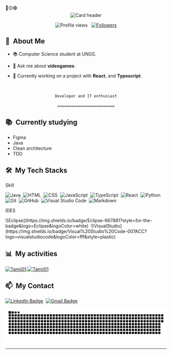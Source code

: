 <div>
🔴🟡🟢

<br>

</div>


<div align="center">
  <img src="https://i.pinimg.com/originals/f0/f0/d9/f0f0d932d6e39c7af5aa305cbd8da735.gif" alt="Card header"/>
</div>

<p align="center">
  <img src="https://komarev.com/ghpvc/?username=Tamii01&color=blueviolet" alt="Profile views" />
  &nbsp;
  <a href="https://github.com/Tamii01?tab=followers">
    <img src="https://img.shields.io/github/followers/Tamii01?style=social" alt="Followers" />
  </a>
</p>


<div>

  ## 🧭 &nbsp;About Me

  - 📚 Computer Science student at UNGS.
    
  - 💬 Ask me about **videogames**.

  - 🌱 Currently working on a project with **React**, and **Typescript**.

  <br>
  

</div>


<div align="center">

  `Developer and IT enthusiast`
  <br>

  `=========================`
  <br>

</div>


<div>

  ## 📚 &nbsp;Currently studying

  - Figma
  - Java
  - Clean architecture
  - TDD

</div>


<div>

  ## 🛠️ &nbsp;My Tech Stacks

  <p>Skill</p>
  
  ![Java](https://img.shields.io/badge/JAVA-%E2%80%A2-red)&nbsp;
  ![HTML](https://img.shields.io/badge/-HTML-0D1117?style=flat&logo=HTML5)&nbsp;
  ![CSS](https://img.shields.io/badge/-CSS-0D1117?style=flat&logo=CSS3&logoColor=1572B6)&nbsp;
  ![JavaScript](https://img.shields.io/badge/-JavaScript-0D1117?style=flat&logo=javascript)&nbsp;
  ![TypeScript](https://img.shields.io/badge/-TypeScript-0D1117?style=flat&logo=typescript)&nbsp;
  ![React](https://img.shields.io/badge/-React-0D1117?style=flat&logo=react)&nbsp;
  ![Python](https://img.shields.io/badge/-Python-0D1117?style=flat&logo=python)&nbsp;
  ![Git](https://img.shields.io/badge/-Git-0D1117?style=flat&logo=git)&nbsp;
  ![GitHub](https://img.shields.io/badge/-GitHub-0D1117?style=flat&logo=github)&nbsp;
  ![Visual Studio Code](https://img.shields.io/badge/-VS%20Code-0D1117?style=flat&logo=visual-studio-code&logoColor=007ACC)&nbsp;
  ![Markdown](https://img.shields.io/badge/-Markdown-0D1117?style=flat&logo=markdown)

  <p>IDES</p>
  ![Eclipse](https://img.shields.io/badge/Eclipse-667881?style=for-the-badge&logo=Eclipse&logoColor=white)&nbsp;
  ![VisualStudio](https://img.shields.io/badge/Visual%20Studio%20Code-007ACC?logo=visualstudiocode&logoColor=fff&style=plastic)&nbsp;

</div>


<div>

  ## 📊 &nbsp;My activities
  <a href="https://github.com/Tamii01">
    <img width=450 height=170 align="center" alt="Tamii01" src="https://github-readme-stats.vercel.app/api?username=Tamii01&theme=midnight-purple&show_icons=true&bg_color=0D1117&hide_border=true&count_private=true" />
  </a>
  <a href="https://github.com/Tamii01">
    <img align="center" alt="Tamii01" src="https://github-readme-stats.vercel.app/api/top-langs/?username=Tamii01&theme=midnight-purple&layout=compact&bg_color=0D1117&hide_border=true&count_private=true" />
  </a>
</div>

<div>

  ## 📫 &nbsp;My Contact

  <!-- [![Portfolio Badge](https://img.shields.io/badge/-Portifolio-blueviolet?style=flat-square&logo=Portfolio&logoColor=white)](https://pepyn0.github.io/)&nbsp; -->
  [![LinkedIn Badge](https://img.shields.io/badge/-Pablo_Silva-blue?style=flat-square&logo=Linkedin&logoColor=white&link=https://www.linkedin.com/in/pablodsilva/)](https://www.linkedin.com/in/tamara-pucheta/)&nbsp;
  [![Gmail Badge](https://img.shields.io/badge/-pablo.pds100@gmail.com-red?style=flat-square&logo=Gmail&logoColor=white)](mailto:tamii.pucheta1901@gmail.com)&nbsp;

</div>


<!-- ![Snake animation](https://github.com/Pepyn0/Pepyn0/blob/output/github-contribution-grid-snake.svg) -->

<div>
  <img src="https://github.com/Pepyn0/Pepyn0/raw/output/github-contribution-grid-snake.svg" alt="snake"></center>
</div>

<!-- ## 📚 &nbsp;My Projects -->


------
